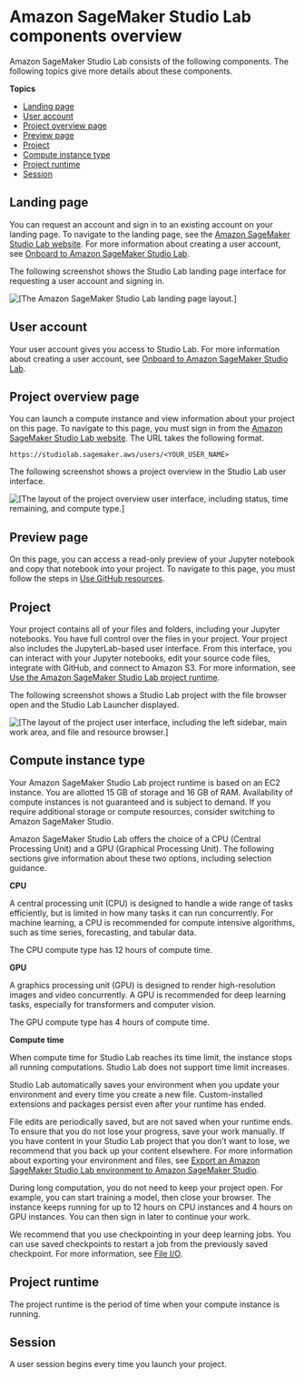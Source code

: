 # Amazon SageMaker Studio Lab components overview<a name="studio-lab-overview"></a>

Amazon SageMaker Studio Lab consists of the following components\. The following topics give more details about these components\. 

**Topics**
+ [Landing page](#studio-lab-overview-landing)
+ [User account](#studio-lab-overview-account)
+ [Project overview page](#studio-lab-overview-project-overview)
+ [Preview page](#studio-lab-overview-preview)
+ [Project](#studio-lab-overview-project)
+ [Compute instance type](#studio-lab-overview-project-compute)
+ [Project runtime](#studio-lab-overview-runtime)
+ [Session](#studio-lab-overview-session)

## Landing page<a name="studio-lab-overview-landing"></a>

You can request an account and sign in to an existing account on your landing page\. To navigate to the landing page, see the [Amazon SageMaker Studio Lab website](https://studiolab.sagemaker.aws/)\. For more information about creating a user account, see [Onboard to Amazon SageMaker Studio Lab](studio-lab-onboard.md)\.

The following screenshot shows the Studio Lab landing page interface for requesting a user account and signing in\.

![\[The Amazon SageMaker Studio Lab landing page layout.\]](http://docs.aws.amazon.com/sagemaker/latest/dg/images/studio-lab-landing.png)

## User account<a name="studio-lab-overview-account"></a>

Your user account gives you access to Studio Lab\. For more information about creating a user account, see [Onboard to Amazon SageMaker Studio Lab](studio-lab-onboard.md)\.

## Project overview page<a name="studio-lab-overview-project-overview"></a>

You can launch a compute instance and view information about your project on this page\. To navigate to this page, you must sign in from the [Amazon SageMaker Studio Lab website](https://studiolab.sagemaker.aws/)\. The URL takes the following format\.

```
https://studiolab.sagemaker.aws/users/<YOUR_USER_NAME>
```

The following screenshot shows a project overview in the Studio Lab user interface\.

![\[The layout of the project overview user interface, including status, time remaining, and compute type.\]](http://docs.aws.amazon.com/sagemaker/latest/dg/images/studio-lab-overview.png)

## Preview page<a name="studio-lab-overview-preview"></a>

On this page, you can access a read\-only preview of your Jupyter notebook and copy that notebook into your project\. To navigate to this page, you must follow the steps in [Use GitHub resources](studio-lab-use-external.md#studio-lab-use-external-clone-github)\.

## Project<a name="studio-lab-overview-project"></a>

Your project contains all of your files and folders, including your Jupyter notebooks\. You have full control over the files in your project\. Your project also includes the JupyterLab\-based user interface\. From this interface, you can interact with your Jupyter notebooks, edit your source code files, integrate with GitHub, and connect to Amazon S3\. For more information, see [Use the Amazon SageMaker Studio Lab project runtime](studio-lab-use.md)\. 

The following screenshot shows a Studio Lab project with the file browser open and the Studio Lab Launcher displayed\.

![\[The layout of the project user interface, including the left sidebar, main work area, and file and resource browser.\]](http://docs.aws.amazon.com/sagemaker/latest/dg/images/studio-lab-ui.png)

## Compute instance type<a name="studio-lab-overview-project-compute"></a>

 Your Amazon SageMaker Studio Lab project runtime is based on an EC2 instance\. You are allotted 15 GB of storage and 16 GB of RAM\. Availability of compute instances is not guaranteed and is subject to demand\. If you require additional storage or compute resources, consider switching to Amazon SageMaker Studio\.  

Amazon SageMaker Studio Lab offers the choice of a CPU \(Central Processing Unit\) and a GPU \(Graphical Processing Unit\)\. The following sections give information about these two options, including selection guidance\. 

 **CPU** 

 A central processing unit \(CPU\) is designed to handle a wide range of tasks efficiently, but is limited in how many tasks it can run concurrently\. For machine learning, a CPU is recommended for compute intensive algorithms, such as time series, forecasting, and tabular data\.  

 The CPU compute type has 12 hours of compute time\. 

 **GPU** 

 A graphics processing unit \(GPU\) is designed to render high\-resolution images and video concurrently\. A GPU is recommended for deep learning tasks, especially for transformers and computer vision\. 

 The GPU compute type has 4 hours of compute time\. 

 **Compute time** 

When compute time for Studio Lab reaches its time limit, the instance stops all running computations\. Studio Lab does not support time limit increases\.

Studio Lab automatically saves your environment when you update your environment and every time you create a new file\. Custom\-installed extensions and packages persist even after your runtime has ended\.

File edits are periodically saved, but are not saved when your runtime ends\. To ensure that you do not lose your progress, save your work manually\. If you have content in your Studio Lab project that you don’t want to lose, we recommend that you back up your content elsewhere\. For more information about exporting your environment and files, see [Export an Amazon SageMaker Studio Lab environment to Amazon SageMaker Studio](studio-lab-use-migrate.md)\.

During long computation, you do not need to keep your project open\. For example, you can start training a model, then close your browser\. The instance keeps running for up to 12 hours on CPU instances and 4 hours on GPU instances\. You can then sign in later to continue your work\.  

We recommend that you use checkpointing in your deep learning jobs\. You can use saved checkpoints to restart a job from the previously saved checkpoint\. For more information, see [File I/O](https://d2l.ai/chapter_deep-learning-computation/read-write.html?highlight=checkpointing)\.

## Project runtime<a name="studio-lab-overview-runtime"></a>

The project runtime is the period of time when your compute instance is running\.

## Session<a name="studio-lab-overview-session"></a>

A user session begins every time you launch your project\. 